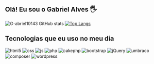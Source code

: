 ## Olá! Eu sou o Gabriel Alves 🖐️

![G-abriel10143 GitHub stats](https://github-readme-stats.vercel.app/api?username=G-abriel10143&show_icons=true&theme=transparent)
[![Top Langs](https://github-readme-stats.vercel.app/api/top-langs/?username=G-abriel10143&layout=compact&theme=transparent)](https://github.com/anuraghazra/github-readme-stats)
## Tecnologias que eu uso no meu dia 

<div style="display: inline_block">
  <img align="center" alt="html5" src="https://img.shields.io/badge/HTML5-E34F26?style=for-the-badge&logo=html5&logoColor=white" />
  <img align="center" alt="css" src="https://img.shields.io/badge/CSS3-1572B6?style=for-the-badge&logo=css3&logoColor=white" />
  <img align="center" alt="js" src="https://img.shields.io/badge/JavaScript-F7DF1E?style=for-the-badge&logo=javascript&logoColor=black" />
  <img align="center" alt="php" src="https://img.shields.io/badge/Php-007ACC?style=for-the-badge&logo=php&logoColor=white" />
  <img align="center" alt="cakephp" src="https://img.shields.io/badge/Cake-php-20232A?style=for-the-badge&logo=cakephp&logoColor=61DAFB" />
  <img align="center" alt="bootstrap" src="https://img.shields.io/badge/Bootstrap-20232A?style=for-the-badge&logo=bootstrap&logoColor=61DAFB" />
  <img align="center" alt="jQuery" src="https://img.shields.io/badge/jQuery-20232A?style=for-the-badge&logo=jQuery&logoColor=61DAFB" />
  <img align="center" alt="umbraco" src="https://img.shields.io/badge/Umbraco-20232A?style=for-the-badge&logo=umbraco&logoColor=61DAFB" />
  <img align="center" alt="composer" src="https://img.shields.io/badge/Composer-20232A?style=for-the-badge&logo=composer&logoColor=61DAFB" />
  <img align="center" alt="wordpress" src="https://img.shields.io/badge/Wordpress-20232A?style=for-the-badge&logo=wordpress&logoColor=61DAFB" />
</div><br/>
